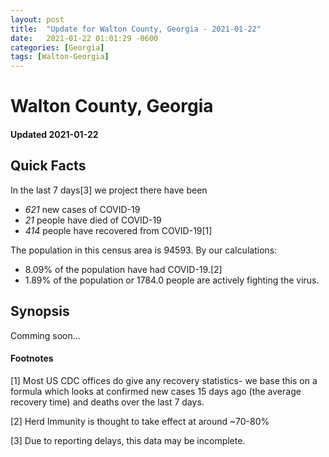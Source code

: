 ```yaml
---
layout: post
title:  "Update for Walton County, Georgia - 2021-01-22"
date:   2021-01-22 01:01:29 -0600
categories: [Georgia]
tags: [Walton-Georgia]
---
```


# Walton County, Georgia
#### Updated 2021-01-22

## Quick Facts

In the last 7 days[3] we project there have been
- *621* new cases of COVID-19
- *21* people have died of COVID-19
- *414* people have recovered from COVID-19[1]

The population in this census area is 94593. By our calculations:
- 8.09% of the population have had COVID-19.[2]
- 1.89% of the population or 1784.0 people are actively fighting the virus.

## Synopsis

Comming soon...


#### Footnotes

[1] Most US CDC offices do give any recovery statistics- we base this on a formula which looks at confirmed new cases
15 days ago (the average recovery time) and deaths over the last 7 days.

[2] Herd Immunity is thought to take effect at around ~70-80%

[3] Due to reporting delays, this data may be incomplete.
 
    
